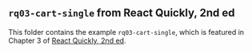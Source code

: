 ## `rq03-cart-single` from React Quickly, 2nd ed

This folder contains the example `rq03-cart-single`, which is featured in Chapter 3 of [React Quickly, 2nd ed](https://reactquickly.dev).
